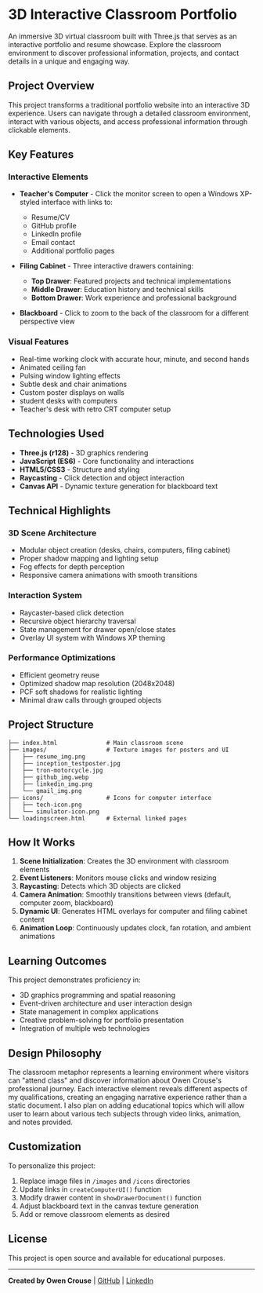 # 3D Interactive Classroom Portfolio

An immersive 3D virtual classroom built with Three.js that serves as an interactive portfolio and resume showcase. Explore the classroom environment to discover professional information, projects, and contact details in a unique and engaging way.

## Project Overview

This project transforms a traditional portfolio website into an interactive 3D experience. Users can navigate through a detailed classroom environment, interact with various objects, and access professional information through clickable elements.

## Key Features

### Interactive Elements
- **Teacher's Computer** - Click the monitor screen to open a Windows XP-styled interface with links to:
  - Resume/CV
  - GitHub profile
  - LinkedIn profile
  - Email contact
  - Additional portfolio pages

- **Filing Cabinet** - Three interactive drawers containing:
  - **Top Drawer**: Featured projects and technical implementations
  - **Middle Drawer**: Education history and technical skills
  - **Bottom Drawer**: Work experience and professional background

- **Blackboard** - Click to zoom to the back of the classroom for a different perspective view

### Visual Features
- Real-time working clock with accurate hour, minute, and second hands
- Animated ceiling fan
- Pulsing window lighting effects
- Subtle desk and chair animations
- Custom poster displays on walls
- student desks with computers
- Teacher's desk with retro CRT computer setup

## Technologies Used

- **Three.js (r128)** - 3D graphics rendering
- **JavaScript (ES6)** - Core functionality and interactions
- **HTML5/CSS3** - Structure and styling
- **Raycasting** - Click detection and object interaction
- **Canvas API** - Dynamic texture generation for blackboard text

## Technical Highlights

### 3D Scene Architecture
- Modular object creation (desks, chairs, computers, filing cabinet)
- Proper shadow mapping and lighting setup
- Fog effects for depth perception
- Responsive camera animations with smooth transitions

### Interaction System
- Raycaster-based click detection
- Recursive object hierarchy traversal
- State management for drawer open/close states
- Overlay UI system with Windows XP theming

### Performance Optimizations
- Efficient geometry reuse
- Optimized shadow map resolution (2048x2048)
- PCF soft shadows for realistic lighting
- Minimal draw calls through grouped objects

## Project Structure
```
├── index.html              # Main classroom scene
├── images/                 # Texture images for posters and UI
│   ├── resume_img.png
│   ├── inception_testposter.jpg
│   ├── tron-motorcycle.jpg
│   ├── github_img.webp
│   ├── linkedin_img.png
│   └── gmail_img.png
├── icons/                  # Icons for computer interface
│   ├── tech-icon.png
│   └── simulator-icon.png
└── loadingscreen.html      # External linked pages
```

## How It Works

1. **Scene Initialization**: Creates the 3D environment with classroom elements
2. **Event Listeners**: Monitors mouse clicks and window resizing
3. **Raycasting**: Detects which 3D objects are clicked
4. **Camera Animation**: Smoothly transitions between views (default, computer zoom, blackboard)
5. **Dynamic UI**: Generates HTML overlays for computer and filing cabinet content
6. **Animation Loop**: Continuously updates clock, fan rotation, and ambient animations

## Learning Outcomes

This project demonstrates proficiency in:
- 3D graphics programming and spatial reasoning
- Event-driven architecture and user interaction design
- State management in complex applications
- Creative problem-solving for portfolio presentation
- Integration of multiple web technologies

## Design Philosophy

The classroom metaphor represents a learning environment where visitors can "attend class" and discover information about Owen Crouse's professional journey. Each interactive element reveals different aspects of my qualifications, creating an 
engaging narrative experience rather than a static document. I also plan on adding educational topics which will allow user to learn about various tech subjects through video links, animation, and notes provided. 

## Customization

To personalize this project:
1. Replace image files in `/images` and `/icons` directories
2. Update links in `createComputerUI()` function
3. Modify drawer content in `showDrawerDocument()` function
4. Adjust blackboard text in the canvas texture generation
5. Add or remove classroom elements as desired

## License

This project is open source and available for educational purposes.

---

**Created by Owen Crouse** | [GitHub](https://github.com/owencrouse) | [LinkedIn](https://www.linkedin.com/in/owen-crouse-821989318)
